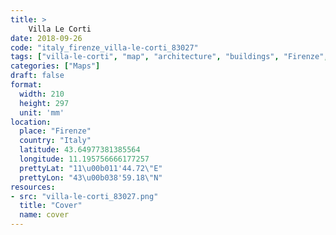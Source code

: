 ```yaml
---
title: > 
    Villa Le Corti
date: 2018-09-26
code: "italy_firenze_villa-le-corti_83027"
tags: ["villa-le-corti", "map", "architecture", "buildings", "Firenze", "Italy"]
categories: ["Maps"]
draft: false
format:
  width: 210
  height: 297
  unit: 'mm'
location:
  place: "Firenze"
  country: "Italy"
  latitude: 43.64977381385564
  longitude: 11.195756666177257
  prettyLat: "11\u00b011'44.72\"E"
  prettyLon: "43\u00b038'59.18\"N"
resources:
- src: "villa-le-corti_83027.png"
  title: "Cover"
  name: cover
---
```

